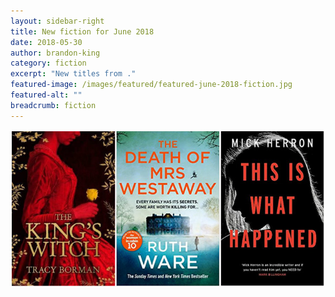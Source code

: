 ```yaml
---
layout: sidebar-right
title: New fiction for June 2018
date: 2018-05-30
author: brandon-king
category: fiction
excerpt: "New titles from ."
featured-image: /images/featured/featured-june-2018-fiction.jpg
featured-alt: ""
breadcrumb: fiction
---
```


![](/images/featured/featured-june-2018-fiction.jpg)

